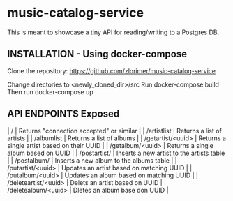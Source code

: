 # music-catalog-service
This is meant to showcase a tiny API for reading/writing to a Postgres DB.

## INSTALLATION - Using docker-compose
Clone the repository: https://github.com/zlorimer/music-catalog-service

Change directories to <newly_cloned_dir>/src
Run docker-compose build
Then run docker-compose up

## API ENDPOINTS Exposed
| /  | Returns "connection accepted" or similar |
| /artistlist | Returns a list of artists |
| /albumlist | Returns a list of albums |
| /getartist/\<uuid\> | Returns a single artist based on their UUID |
| /getalbum/\<uuid\> | Returns a single album based on UUID |
| /postartist/ | Inserts a new artist to the artists table |
| /postalbum/ | Inserts a new album to the albums table |
| /putartist/\<uuid\> | Updates an artist based on matching UUID |
| /putalbum/\<uuid\> | Updates an album based on matching UUID |
| /deleteartist/\<uuid\> | Delets an artist based on UUID |
| /deletealbum/\<uuid\> | Dletes an album base don UUID |
